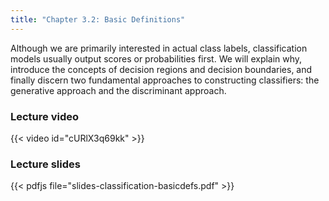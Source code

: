 ```yaml
---
title: "Chapter 3.2: Basic Definitions"
---
```

Although we are primarily interested in actual class labels, classification models usually output scores or probabilities first. We will explain why, introduce the concepts of decision regions and decision boundaries, and finally discern two fundamental approaches to constructing classifiers: the generative approach and the discriminant approach.

<!--more-->

### Lecture video

{{< video id="cURlX3q69kk" >}}

### Lecture slides

{{< pdfjs file="slides-classification-basicdefs.pdf" >}}
